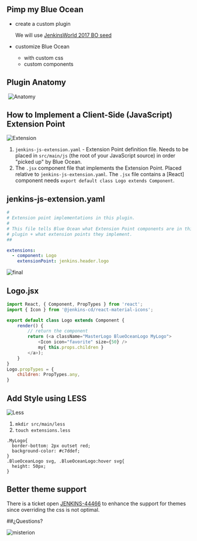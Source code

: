 ## Pimp my Blue Ocean

- create a custom plugin 

  We will use [JenkinsWorld 2017 BO seed](https://github.com/scherler/jw17boseed)

- customize Blue Ocean
   - with custom css
   - custom components

## Plugin Anatomy
​
![Anatomy](./images/anatomy.png)

## How to Implement a Client-Side (JavaScript) Extension Point

![Extension](./images/extensionpoint.png)

1. `jenkins-js-extension.yaml` - Extension Point definition file. 
Needs to be placed in `src/main/js` (the root of your JavaScript source) in order "picked up" by Blue Ocean. 
1. The `.jsx` component file that implements the Extension Point.
Placed relative to `jenkins-js-extension.yaml`. The `.jsx` file contains a [React] component needs `export default class Logo extends Component`. 

## jenkins-js-extension.yaml

```yaml
#
# Extension point implementations in this plugin.
#
# This file tells Blue Ocean what Extension Point components are in this
# plugin + what extension points they implement.
##

extensions:
  - component: Logo
    extensionPoint: jenkins.header.logo
```

![final](./images/extensionFinal.png)

## Logo.jsx

```javascript
import React, { Component, PropTypes } from 'react';
import { Icon } from '@jenkins-cd/react-material-icons';

export default class Logo extends Component {
    render() {
        // return the component
        return (<a className="MasterLogo BlueOceanLogo MyLogo">
            <Icon icon="favorite" size={50} />
            my{ this.props.children }
        </a>);
    }
}
Logo.propTypes = {
    children: PropTypes.any,
}
```

## Add Style using LESS

![Less](./images/less.png)

1. `mkdir src/main/less`
1. `touch extensions.less`

```less
.MyLogo{
  border-bottom: 2px outset red;
  background-color: #c7ddef;
}
.BlueOceanLogo svg, .BlueOceanLogo:hover svg{
  height: 50px;
}
```

## Better theme support

There is a ticket open [JENKINS-44466](https://issues.jenkins-ci.org/browse/JENKINS-44466) to enhance the support for themes since overriding the css is not optimal.

##¿Questions?

![misterion](./images/misterion.png)
